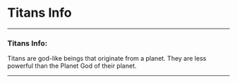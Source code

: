 # Titans Info

-----

### Titans Info:

Titans are god-like beings that originate from a planet. They are less powerful than the Planet God of their planet. 

-----

